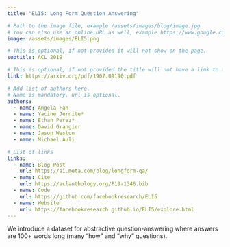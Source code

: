 ```yaml
---
title: "ELI5: Long Form Question Answering"

# Path to the image file, example /assets/images/blog/image.jpg
# You can also use an online URL as well, example https://www.google.com/image.jpg
image: /assets/images/ELI5.png

# This is optional, if not provided it will not show on the page.
subtitle: ACL 2019

# This is optional, if not provided the title will not have a link to anywhere
link: https://arxiv.org/pdf/1907.09190.pdf

# Add list of authors here.
# Name is mandatory, url is optional.
authors:
  - name: Angela Fan
  - name: Yacine Jernite*
  - name: Ethan Perez*
  - name: David Grangier
  - name: Jason Weston
  - name: Michael Auli

# List of links
links:
  - name: Blog Post
    url: https://ai.meta.com/blog/longform-qa/
  - name: Cite
    url: https://aclanthology.org/P19-1346.bib
  - name: Code
    url: https://github.com/facebookresearch/ELI5
  - name: Website
    url: https://facebookresearch.github.io/ELI5/explore.html
---
```


<!--Abstract-->

We introduce a dataset for abstractive question-answering where answers are 100+ words long (many “how” and “why” questions).
